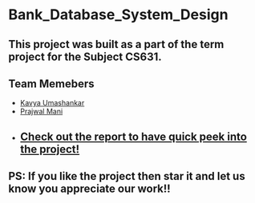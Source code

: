 # Bank_Database_System_Design

## This project was built as a part of the term project for the  Subject CS631.
## Team Memebers
* [Kavya Umashankar](https://github.com/Kavya-umashankar)
* [Prajwal Mani](https://linktr.ee/prajwal.mani)
* ## [Check out the report to have quick peek into the project!](https://github.com/prajwalmani/Bank_Database_System_Design/blob/main/Term%20Project%20Report%20CS631.pdf)

## PS: If you like the project then star it and let us know you appreciate our work!!
